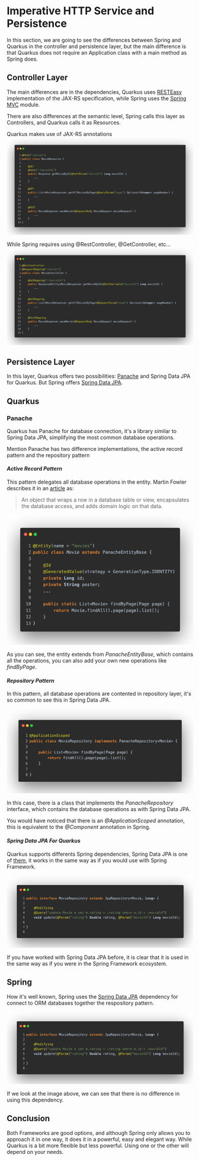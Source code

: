 # Imperative HTTP Service and Persistence

In this section, we are going to see the differences between Spring and Quarkus in the controller and persistence layer, but the main difference is that Quarkus does not require an Application class with a main method as Spring does.

## Controller Layer
The main differences are in the dependencies, Quarkus uses [RESTEasy](https://resteasy.dev/) implementation of the JAX-RS specification, while Spring uses the [Spring MVC](https://docs.spring.io/spring-framework/docs/5.3.15/reference/html/web.html#mvc) module.

There are also differences at the semantic level, Spring calls this layer as Controllers, and Quarkus calls it as Resources.

Quarkus makes use of JAX-RS annotations 
![Quarkus Resource](_screenshots/quarkus-resource.jpeg)

While Spring requires using @RestController, @GetController, etc...
![Spring RestController](_screenshots/spring-controller.jpeg)

## Persistence Layer

In this layer, Quarkus offers two possibilities: [Panache](https://quarkus.io/guides/hibernate-orm-panache) and Spring Data JPA for Quarkus. But Spring offers [Spring Data JPA](https://spring.io/projects/spring-data).

## Quarkus
### Panache

Quarkus has Panache for database connection, it's a library similar to Spring Data JPA, simplifying the most common database operations.

Mention Panache has two difference implementations, the active record pattern and the repository pattern

#### _Active Record Pattern_

This pattern delegates all database operations in the entity. Martin Fowler describes it in an [article](https://www.martinfowler.com/eaaCatalog/activeRecord.html) as:

> An object that wraps a row in a database table or view, encapsulates the database access, and adds domain logic on that data.

![Quarkus Active Record Pattern](_screenshots/quarkus-active-record-pattern.jpeg)

As you can see, the entity extends from _PanacheEntityBase_, which contains all the operations, you can also add your own new operations like _findByPage_.

#### _Repository Pattern_

In this pattern, all database operations are contented in repository layer, it's so common to see this in Spring Data JPA.

![Quarkus Repository Pattern](_screenshots/quarkus-repository-pattern.jpeg)

In this case, there is a class that implements the _PanacheRepository_ interface, which contains the database operations as with Spring Data JPA.

You would have noticed that there is an _@ApplicationScoped_ annotation, this is equivalent to the _@Component_ annotation in Spring.

#### _Spring Data JPA For Quarkus_

Quarkus supports differents Spring dependencies, Spring Data JPA is one of [them](https://quarkus.io/guides/spring-data-jpa#more-spring-guides), it works in the same way as if you would use with Spring Framework.

![Quarkus Spring Data JPA](_screenshots/quarkus-spring-data-jpa.jpeg)

If you have worked with Spring Data JPA before, it is clear that it is used in the same way as if you were in the Spring Framework ecosystem.

## Spring
How it's well known, Spring uses the [Spring Data JPA](https://spring.io/projects/spring-data) dependency for connect to ORM databases together the respository pattern.

![Spring Data JPA](_screenshots/spring-data-jpa.jpeg)

If we look at the image above, we can see that there is no difference in using this dependency.

## Conclusion
Both Frameworks are good options, and although Spring only allows you to approach it in one way, it does it in a powerful, easy and elegant way. While Quarkus is a bit more flexible but less powerful. Using one or the other will depend on your needs.
